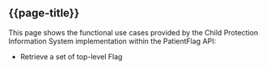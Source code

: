 ## {{page-title}}

This page shows the functional use cases provided by the Child Protection Information System implementation within the PatientFlag API:

- Retrieve a set of top-level Flag
